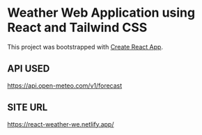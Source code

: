 # Weather Web Application using React and Tailwind CSS

This project was bootstrapped with [Create React App](https://github.com/facebook/create-react-app).

## API USED

https://api.open-meteo.com/v1/forecast

## SITE URL
https://react-weather-we.netlify.app/
